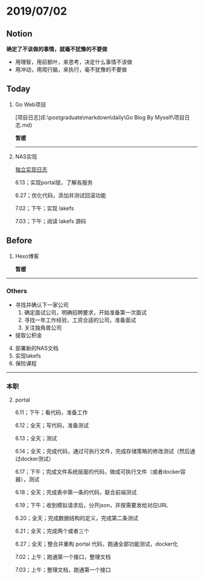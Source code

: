 # 2019/07/02

## Notion

**确定了不该做的事情，就毫不犹豫的不要做**

+ 用理智，用前额叶，来思考，决定什么事情不该做
+ 用冲动，用爬行脑，来执行，毫不犹豫的不要做

## Today

1. Go Web项目

   [项目日志](E:\postgraduate\markdown\daily\Go Blog By Myself\项目日志.md)

   **暂缓**

   ---

2. NAS实现

   [独立实现日志](E:\postgraduate\markdown\daily\lakefs\lakefs独立实现计划.md)

   6.13；实现portal层，了解各服务

   6.27；优化代码，添加并测试回滚功能
   
   7.02；下午；实现 lakefs
   
   7.03；下午；阅读 lakefs 源码

## Before

1. Hexo博客

   **暂缓**

---

### Others

- 寻找并确认下一家公司
  1. 确定面试公司，明确招聘要求，开始准备第一次面试
  2. 寻找一年工作经验，工资合适的公司，准备面试
  3. 关注独角兽公司
- 提取公积金 



4. 部署新的NAS文档
6. 实现lakefs
3. 保险课程

---

### 本职

2. portal 

   6.11；下午；看代码，准备工作

   6.12；全天；写代码，准备测试

   6.13；全天；测试

   6.14；全天；完成代码，通过可执行文件，完成存储策略的修改测试（然后通过docker测试）

   6.17；下午；完成文件系统层面的代码，做成可执行文件（或者docker容器），测试

   6.18；全天；完成表中第一条的代码，联合前端测试

   6.19；下午；收到模拟请求后，分开json，并按需要发给对应URL

   6.20；全天；完成数据结构的定义，完成第二条测试

   6.21；全天；完成两个或者三个
   
   6.27；全天；整合并重构 portal 代码，跑通全部功能测试，docker化
   
   7.02；上午；跑通第一个接口，整理文档
   
   7.03；上午；整理文档，跑通第一个接口
   
   